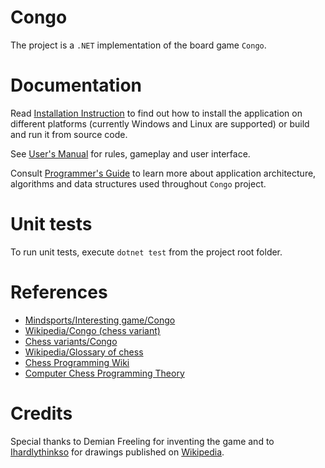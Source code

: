 # Congo

The project is a `.NET` implementation of the board game `Congo`.

# Documentation

Read [Installation Instruction](Congo.Assets/Resources/ii.md) to find out
how to install the application on different platforms (currently Windows and
Linux are supported) or build and run it from source code.

See [User's Manual](Congo.Assets/Resources/um.md) for rules, gameplay and
user interface.

Consult [Programmer's Guide](Congo.Assets/Resources/pg.md) to learn more about
application architecture, algorithms and data structures used throughout `Congo`
project.

# Unit tests

To run unit tests, execute `dotnet test` from the project root folder.

# References

- [Mindsports/Interesting game/Congo](https://www.mindsports.nl/index.php/side-dishes/interesting-games?start=2)
- [Wikipedia/Congo (chess variant)](https://en.wikipedia.org/wiki/Congo_(chess_variant))
- [Chess variants/Congo](https://www.chessvariants.com/ms.dir/congo.html)
- [Wikipedia/Glossary of chess](https://en.wikipedia.org/wiki/Glossary_of_chess)
- [Chess Programming Wiki](https://www.chessprogramming.org/)
- [Computer Chess Programming Theory](http://www.frayn.net/beowulf/theory.html)

# Credits

Special thanks to Demian Freeling for inventing the game and to
[Ihardlythinkso](https://commons.wikimedia.org/wiki/User:Ihardlythinkso)
for drawings published on [Wikipedia](https://en.wikipedia.org/wiki/Congo_(chess_variant)).
